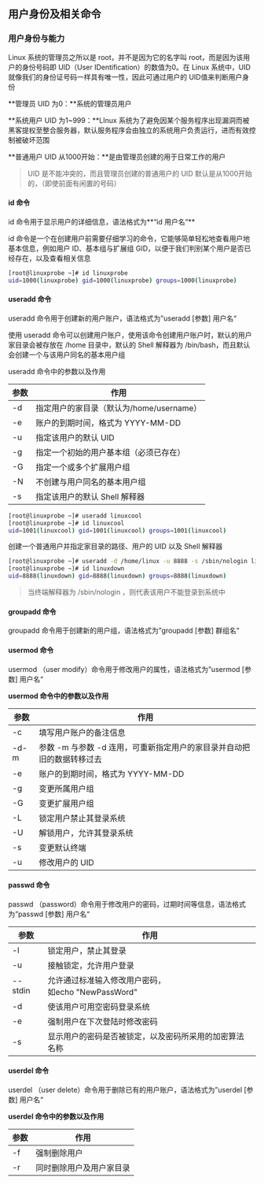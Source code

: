 

## 用户身份及相关命令

### 用户身份与能力

Linux 系统的管理员之所以是 root，并不是因为它的名字叫 root，而是因为该用户的身份号码即 UID（User IDentification）的数值为0。在 Linux 系统中，UID 就像我们的身份证号码一样具有唯一性，因此可通过用户的 UID值来判断用户身份

**管理员 UID 为0：**系统的管理员用户

**系统用户 UID 为1~999：**LInux 系统为了避免因某个服务程序出现漏洞而被黑客提权至整合服务器，默认服务程序会由独立的系统用户负责运行，进而有效控制被破坏范围

**普通用户 UID 从1000开始：**是由管理员创建的用于日常工作的用户

> UID 是不能冲突的，而且管理员创建的普通用户的 UID 默认是从1000开始的，（即使前面有闲置的号码）

#### id 命令

id 命令用于显示用户的详细信息，语法格式为**“id 用户名“**

id 命令是一个在创建用户前需要仔细学习的命令，它能够简单轻松地查看用户地基本信息，例如用户 ID、基本组与扩展组 GID，以便于我们判别某个用户是否已经存在，以及查看相关信息

```bash
[root@linuxprobe ~]# id linuxprobe
uid=1000(linuxprobe) gid=1000(linuxprobe) groups=1000(linuxprobe)
```

#### useradd 命令

useradd 命令用于创建新的用户账户，语法格式为”useradd [参数] 用户名“

使用 useradd 命令可以创建用户账户，使用该命令创建用户账户时，默认的用户家目录会被存放在 /home 目录中，默认的 Shell 解释器为 /bin/bash，而且默认会创建一个与该用户同名的基本用户组

useradd 命令中的参数以及作用

| 参数 | 作用                                     |
| ---- | ---------------------------------------- |
| -d   | 指定用户的家目录（默认为/home/username） |
| -e   | 账户的到期时间，格式为 YYYY-MM-DD        |
| -u   | 指定该用户的默认 UID                     |
| -g   | 指定一个初始的用户基本组（必须已存在）   |
| -G   | 指定一个或多个扩展用户组                 |
| -N   | 不创建与用户同名的基本用户组             |
| -s   | 指定该用户的默认 Shell 解释器            |

```bash
[root@linuxprobe ~]# useradd linuxcool
[root@linuxprobe ~]# id linuxcool
uid=1001(linuxcool) gid=1001(linuxcool) groups=1001(linuxcool)
```

创建一个普通用户并指定家目录的路径、用户的 UID 以及 Shell 解释器

```bash
[root@linuxprobe ~]# useradd -d /home/linux -u 8888 -s /sbin/nologin linuxdown
[root@linuxprobe ~]# id linuxdown
uid=8888(linuxdown) gid=8888(linuxdown) groups=8888(linuxdown)
```

> 当终端解释器为 /sbin/nologin ，则代表该用户不能登录到系统中

#### groupadd 命令

groupadd 命令用于创建新的用户组，语法格式为”groupadd [参数] 群组名“

#### usermod 命令

usermod （user modify）命令用于修改用户的属性，语法格式为”usermod [参数] 用户名“

**usermod 命令中的参数以及作用**

| 参数 | 作用                                                         |
| ---- | ------------------------------------------------------------ |
| -c   | 填写用户账户的备注信息                                       |
| -d-m | 参数 -m 与参数 -d 连用，可重新指定用户的家目录并自动把旧的数据转移过去 |
| -e   | 账户的到期时间，格式为 YYYY-MM-DD                            |
| -g   | 变更所属用户组                                               |
| -G   | 变更扩展用户组                                               |
| -L   | 锁定用户禁止其登录系统                                       |
| -U   | 解锁用户，允许其登录系统                                     |
| -s   | 变更默认终端                                                 |
| -u   | 修改用户的 UID                                               |

#### passwd 命令

passwd （password）命令用于修改用户的密码，过期时间等信息，语法格式为”passwd [参数] 用户名“

| 参数    | 作用                                                     |
| ------- | -------------------------------------------------------- |
| -l      | 锁定用户，禁止其登录                                     |
| -u      | 接触锁定，允许用户登录                                   |
| --stdin | 允许通过标准输入修改用户密码，<br />如echo "NewPassWord" |
| -d      | 使该用户可用空密码登录系统                               |
| -e      | 强制用户在下次登陆时修改密码                             |
| -s      | 显示用户的密码是否被锁定，以及密码所采用的加密算法名称   |

#### userdel 命令

userdel （user delete）命令用于删除已有的用户账户，语法格式为”userdel [参数] 用户名“

**userdel 命令中的参数以及作用**

| 参数 | 作用                     |
| ---- | ------------------------ |
| -f   | 强制删除用户             |
| -r   | 同时删除用户及用户家目录 |
